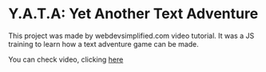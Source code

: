 # Y.A.T.A: Yet Another Text Adventure
This project was made by webdevsimplified.com video tutorial.
It was a JS training to learn how a text adventure game can be made.

You can check video, clicking [here](https://www.youtube.com/watch?v=R1S_NhKkvGA&t=885s)
